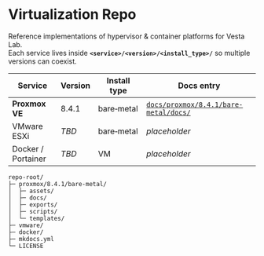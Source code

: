 # Virtualization Repo

Reference implementations of hypervisor & container platforms for Vesta Lab.  
Each service lives inside **`<service>/<version>/<install_type>/`** so multiple versions can coexist.

| Service | Version | Install type | Docs entry |
|---------|---------|--------------|------------|
| **Proxmox VE** | 8.4.1 | bare‑metal | [`docs/proxmox/8.4.1/bare-metal/docs/`](https://github.com/iFezGez/virtualization/tree/main/docs/proxmox/8.4.1/bare-metal/docs) |
| VMware ESXi | *TBD* | bare‑metal | _placeholder_ |
| Docker / Portainer | *TBD* | VM | _placeholder_ |

```text
repo-root/
├─ proxmox/8.4.1/bare-metal/
│  ├─ assets/
│  ├─ docs/
│  ├─ exports/
│  ├─ scripts/
│  └─ templates/
├─ vmware/
├─ docker/
├─ mkdocs.yml
└─ LICENSE
```
